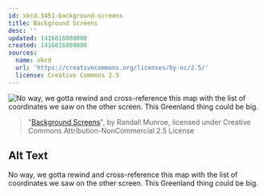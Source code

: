```yaml
---
id: xkcd.1451-background-screens
title: Background Screens
desc: ''
updated: 1416816000000
created: 1416816000000
sources:
  name: xkcd
  url: 'https://creativecommons.org/licenses/by-nc/2.5/'
  license: Creative Commons 2.5
---
```

![No way, we gotta rewind and cross-reference this map with the list of coordinates we saw on the other screen. This Greenland thing could be big.](https://imgs.xkcd.com/comics/background_screens.png)
> "[Background Screens](https://xkcd.com/1451/)", by Randall Munroe, licensed under Creative Commons Attribution-NonCommercial 2.5 License

## Alt Text
No way, we gotta rewind and cross-reference this map with the list of coordinates we saw on the other screen. This Greenland thing could be big.
